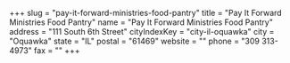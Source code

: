 +++
slug = "pay-it-forward-ministries-food-pantry"
title = "Pay It Forward Ministries Food Pantry"
name = "Pay It Forward Ministries Food Pantry"
address = "111 South 6th Street"
cityIndexKey = "city-il-oquawka"
city = "Oquawka"
state = "IL"
postal = "61469"
website = ""
phone = "309 313-4973"
fax = ""
+++
